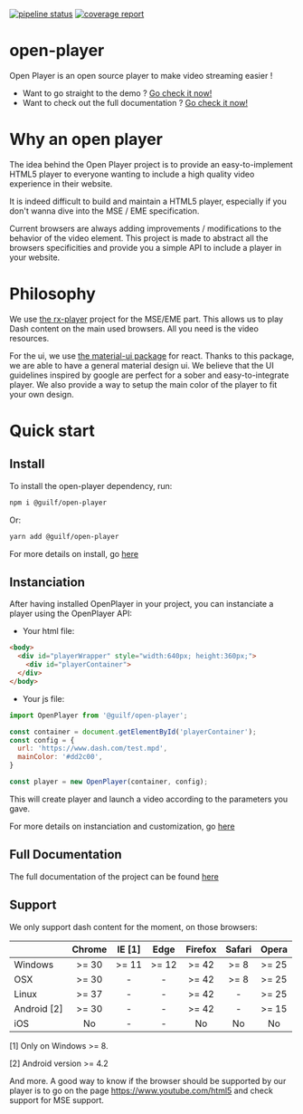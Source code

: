 [![pipeline status](https://gitlab.com/guilf/open-player/badges/master/pipeline.svg)](https://gitlab.com/guilf/open-player/pipelines)
[![coverage report](https://gitlab.com/guilf/open-player/badges/master/coverage.svg)](https://gitlab.com/guilf/open-player/pipelines)
# open-player
Open Player is an open source player to make video streaming easier !

- Want to go straight to the demo ? [Go check it now!](https://gbentaieb.github.io/open-player/)
- Want to check out the full documentation ? [Go check it now!](https://github.com/gbentaieb/open-player/wiki)

# Why an open player
The idea behind the Open Player project is to provide an easy-to-implement HTML5 player to everyone wanting to include a high quality video experience in their website.

It is indeed difficult to build and maintain a HTML5 player, especially if you don't wanna dive into the MSE / EME specification.

Current browsers are always adding improvements / modifications to the behavior of the video element.
This project is made to abstract all the browsers specificities and provide you a simple API to include a player in your website.

# Philosophy
We use [the rx-player](https://github.com/canalplus/rx-player) project for the MSE/EME part. This allows us to play Dash content on the main used browsers. All you need is the video resources.

For the ui, we use [the material-ui package](http://www.material-ui.com/) for react. Thanks to this package, we are able to have a general material design ui. We believe that the UI guidelines inspired by google are perfect for a sober and easy-to-integrate player. We also provide a way to setup the main color of the player to fit your own design.

# Quick start
## Install
To install the open-player dependency, run:

```sh
npm i @guilf/open-player
```

Or:
```sh
yarn add @guilf/open-player
```

For more details on install, go [here](https://github.com/gbentaieb/open-player/wiki/Install-via-npm---yarn)

## Instanciation
After having installed OpenPlayer in your project, you can instanciate a player using the OpenPlayer API:

- Your html file:
```html
<body>
  <div id="playerWrapper" style="width:640px; height:360px;">
    <div id="playerContainer">
  </div>
</body>
```

- Your js file:
```javascript
import OpenPlayer from '@guilf/open-player';

const container = document.getElementById('playerContainer');
const config = {
  url: 'https://www.dash.com/test.mpd',
  mainColor: '#dd2c00',
}

const player = new OpenPlayer(container, config);
```

This will create player and launch a video according to the parameters you gave.

For more details on instanciation and customization, go [here](https://github.com/gbentaieb/open-player/wiki/Instanciation)

## Full Documentation
The full documentation of the project can be found [here](https://github.com/gbentaieb/open-player/wiki)

## Support
We only support dash content for the moment, on those browsers:

|             | Chrome  |  IE [1] |  Edge  |  Firefox  |  Safari  |  Opera  |
|-------------|:-------:|:-------:|:------:|:---------:|:--------:|:-------:|
| Windows     |  >= 30  |  >= 11  |  >= 12 |   >= 42   |   >= 8   |  >= 25  |
| OSX         |  >= 30  |    -    |    -   |   >= 42   |   >= 8   |  >= 25  |
| Linux       |  >= 37  |    -    |    -   |   >= 42   |    -     |  >= 25  |
| Android [2] |  >= 30  |    -    |    -   |   >= 42   |    -     |  >= 15  |
| iOS         |   No    |    -    |    -   |    No     |    No    |    No   |

[1] Only on Windows >= 8.

[2] Android version >= 4.2

And more. A good way to know if the browser should be supported by our player is
to go on the page https://www.youtube.com/html5 and check support for MSE
support.
